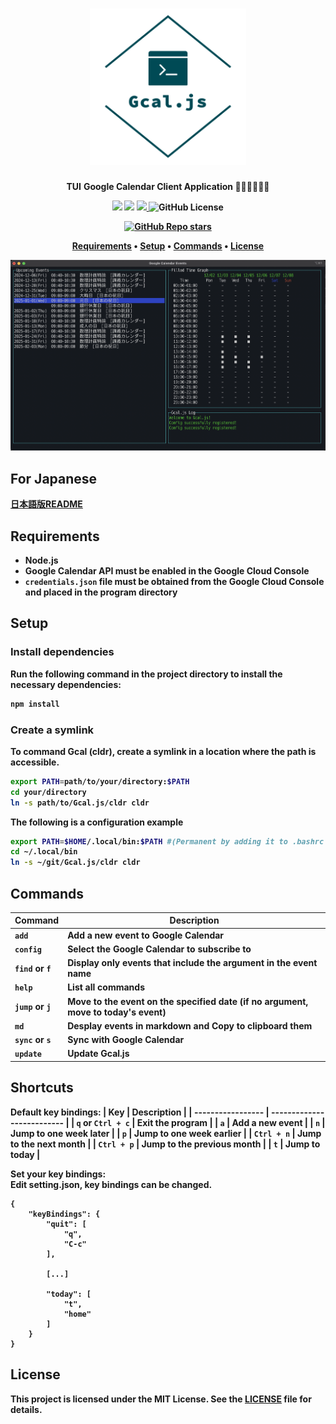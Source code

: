 <h1 align="center">
<img src="./img/logo_transparent.png" alt="TUI" width="250", height="250">
</h1>

<p align="center">
<b>TUI</b> <b>Google Calendar<b> Client Application 🧑‍💻👩‍💻👨‍💻
</p>

<p align="center">
<img src="https://img.shields.io/badge/Javascript-276DC3.svg?color=45b8cd&logo=javascript&style=flat">
<img src="https://img.shields.io/badge/SQLite-blue?color=45b8cd&logo=sqlite&style=flat">
<a href="https://github.com/hosokawa-kenshin/Gcal.js/blob/main/README-ja.md">
<img height="20px" src="https://img.shields.io/badge/JA-flag.svg?color=45b8cd&style=flat-square&logo=data:image/svg+xml;base64,PHN2ZyB4bWxucz0iaHR0cDovL3d3dy53My5vcmcvMjAwMC9zdmciIHZpZXdCb3g9IjAgMCA5MDAgNjAwIj4NCjxwYXRoIGZpbGw9IiNmZmYiIGQ9Im0wLDBoOTAwdjYwMGgtOTAweiIvPg0KPGNpcmNsZSBmaWxsPSIjYmUwMDI2IiBjeD0iNDUwIiBjeT0iMzAwIiByPSIxODAiLz4NCjwvc3ZnPg0K">
</a>
<img alt="GitHub License" src="https://img.shields.io/github/license/hosokawa-kenshin/Gcal.js?style=flat-square&logoColor=45b8cd&color=45b8cd">
<br>
</p>

<p>
<p align="center">
<a href="https://github.com/hosokawa-kenshin/Gcal.js" target="__blank"><img alt="GitHub Repo stars" src="https://img.shields.io/github/stars/hosokawa-kenshin/Gcal.js?logoColor=black"></a>
</p>

<p align="center">
  <a href="##Requirements">Requirements</a> •
  <a href="##Setup">Setup</a> •
  <a href="##Commands">Commands</a> •
  <a href="##License">License</a>
</p>

<p align="center">
<img src="./img/TUI.png" alt="TUI" width="600">
</p>

## For Japanese
[日本語版README](https://github.com/hosokawa-kenshin/Gcal.js/blob/main/README-ja.md)

## Requirements
- Node.js
- Google Calendar API must be enabled in the Google Cloud Console
- `credentials.json` file must be obtained from the Google Cloud Console and placed in the program directory

## Setup
### Install dependencies

Run the following command in the project directory to install the necessary dependencies:
```bash
npm install
```

### Create a symlink

To command Gcal (cldr), create a symlink in a location where the path is accessible.
```bash
export PATH=path/to/your/directory:$PATH
cd your/directory
ln -s path/to/Gcal.js/cldr cldr
```
The following is a configuration example
```bash
export PATH=$HOME/.local/bin:$PATH #(Permanent by adding it to .bashrc or .zshrc)
cd ~/.local/bin
ln -s ~/git/Gcal.js/cldr cldr
```


## Commands

| Command       | Description                                                                     |
| ------------- | ------------------------------------------------------------------------------- |
| `add`         | Add a new event to Google Calendar                                              |
| `config`      | Select the Google Calendar to subscribe to                                      |
| `find` or `f` | Display only events that include the argument in the event name                 |
| `help`        | List all commands                                                               |
| `jump` or `j` | Move to the event on the specified date (if no argument, move to today's event) |
| `md`          | Desplay events in markdown and Copy to clipboard them                           |
| `sync` or `s` | Sync with Google Calendar                                                       |
| `update`      | Update Gcal.js                                                                  |

## Shortcuts
Default key bindings:
| Key               | Description                |
| ----------------- | -------------------------- |
| `q` or `Ctrl + c` | Exit the program           |
| `a`               | Add a new event            |
| `n`               | Jump to one week later     |
| `p`               | Jump to one week earlier   |
| `Ctrl + n`        | Jump to the next month     |
| `Ctrl + p`        | Jump to the previous month |
| `t`               | Jump to today              |

Set your key bindings:  
Edit setting.json, key bindings can be changed.
```
{
    "keyBindings": {
        "quit": [
            "q",
            "C-c"
        ],

        [...]

        "today": [
            "t",
            "home"
        ]
    }
}
```
## License

This project is licensed under the MIT License. See the [LICENSE](LICENSE) file for details.